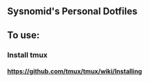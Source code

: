 ## Sysnomid's Personal Dotfiles

## To use:
### Install tmux
#### https://github.com/tmux/tmux/wiki/Installing


